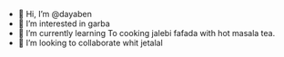 - 👋 Hi, I’m @dayaben
- 👀 I’m interested in garba
- 🌱 I’m currently learning To cooking jalebi fafada with hot masala tea.
- 💞️ I’m looking to collaborate  whit jetalal
<!---
dayaben/dayaben is a ✨ special ✨ repository because its `README.md` (this file) appears on your GitHub profile.
You can click the Preview link to take a look at your changes.
--->
